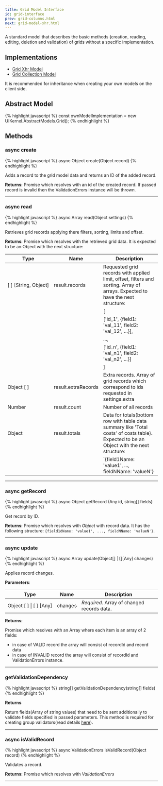 ```yaml
---
title: Grid Model Interface
id: grid-interface
prev: grid-columns.html
next: grid-model-xhr.html
---
```


A standard model that describes the basic methods  (creation, reading, editing, deletion and validation) of grids without a specific implementation.

## Implementations
* [Grid Xhr Model](/docs/grid-model-xhr.html)
* [Grid Collection Model](/docs/grid-model-collection.html)

It is recommended for inheritance when creating your own models on the client side.

## Abstract Model

{% highlight javascript %}
  const ownModelImplementation = new UIKernel.AbstractModels.Grid();
{% endhighlight %}

## Methods

### async create

{% highlight javascript %}
  async Object create(Object record)
{% endhighlight %}

Adds a record to the grid model data and returns an ID of the added record.

**Returns**: Promise which resolves with an id of the created record.
             If passed record is invalid then the ValidationErrors instance will be thrown.

----

### async read

{% highlight javascript %}
  async Array read(Object settings)
{% endhighlight %}

Retrieves grid records applying there filters, sorting, limits and offset.

**Returns**: Promise which resolves with the retrieved grid data. It is expected to be an Object with the next structure:

| Type                                                              | Name                | Description                                               |
|-------------------------------------------------------------------|---------------------|-----------------------------------------------------------|
| <span style="white-space:nowrap;"> [ ] \[String, Object\] </span> | result.records      | Requested grid records with applied limit, offset, filters and sorting. Array of arrays. Expected to have the next structure:             |
|                                                                   |                     | [                                                                                                               |
|                                                                   |                     |   ['id_1', {field1: 'val_11', field2: 'val_12', ...}],                                                          |
|                                                                   |                     |   ...,                                                                                                          |
|                                                                   |                     |   ['id_n', {field1: 'val_n1', field2: 'val_n2', ...}]                                                           |
|                                                                   |                     | ]     
| Object [ ]                                                        | result.extraRecords | Extra records. Array of grid records which correspond to ids requested in settings.extra                                         |
| Number                                                            | result.count        | Number of all records                                                                                                       |
| Object                                                            | result.totals       | Data for totals(bottom row with table data summary like 'Total costs' of costs table). Expected to be an Object with the next structure:  |
|                                                                   |                     | `{field1Name: 'value1', ..., fieldNName: 'valueN'} 

---

### async getRecord

{% highlight javascript %}
  async Object getRecord (Any id, string[] fields)
{% endhighlight %}

Get record by ID.

**Returns**: Promise which resolves with *Object* with record data. 
             It has the following structure: `{field1dName: 'value1', ..., fieldNName: 'valueN'}`.

---

### async update

{% highlight javascript %}
  async Array update(Object[] | [][Any] changes)
{% endhighlight %}

Applies record changes.

**Parameters**:

| Type                                                                 | Name    | Description                                 |
|----------------------------------------------------------------------|---------|---------------------------------------------|
| <span style="white-space:nowrap;"> Object [ ] \| [ ] \[Any\] </span> | changes | *Required*. Array of changed records data.  |

**Returns**:

Promise which resolves with an Array where each item is an array of 2 fields:
 - in case of VALID record the array will consist of recordId and record data
 - in case of INVALID record the array will consist of recordId and ValidationErrors instance.

---

### getValidationDependency

{% highlight javascript %}
  string[] getValidationDependency(string[] fields)
{% endhighlight %}

**Returns**

Return fields(Array of string values) that need to be sent additionally to validate fields specified in passed parameters.
This method is required for creating group validators\(read details [here](/docs/validator.html)\).

---

### async isValidRecord

{% highlight javascript %}
  async ValidationErrors isValidRecord(Object record)
{% endhighlight %}

Validates a record.

**Returns**: Promise which resolves with *ValidationErrors*

---
